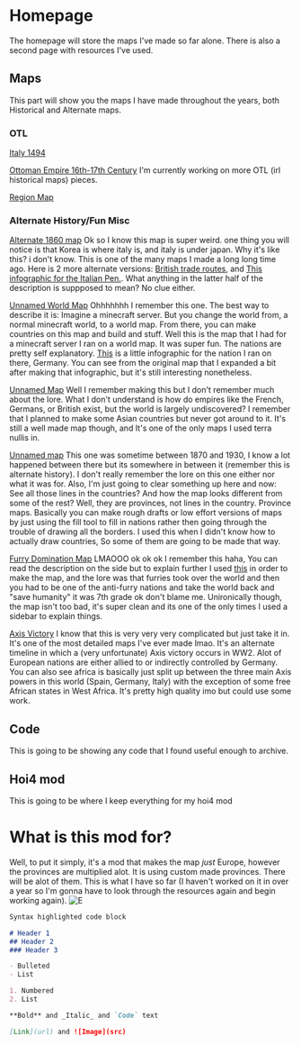 # Homepage
The homepage will store the maps I've made so far alone. There is also a second page with resources I've used.

## Maps
This part will show you the maps I have made throughout the years, both Historical and Alternate maps.

### OTL
[Italy 1494](https://github.com/akgr115/maps/blob/gh-pages/Italian%20Map.png?raw=true)

[Ottoman Empire 16th-17th Century](https://github.com/akgr115/maps/blob/gh-pages/Ottoman%20Empire%20Map.png?raw=true)
I'm currently working on more OTL (irl historical maps) pieces.

[Region Map](https://github.com/akgr115/maps/blob/gh-pages/My%20maps/Region%20Proposal.png?raw=true)

### Alternate History/Fun Misc
[Alternate 1860 map](https://github.com/akgr115/maps/blob/gh-pages/My%20maps/Untitledwq.png?raw=true)
  Ok so I know this map is super weird. one thing you will notice is that Korea is where italy is, and italy is under japan. Why it's like this? i don't know. This is one of the many maps I made a long long time ago. Here is 2 more alternate versions: [British trade routes](https://github.com/akgr115/maps/blob/gh-pages/My%20maps/1860_January.png?raw=true), and [This infographic for the Italian Pen.](https://github.com/akgr115/maps/blob/gh-pages/My%20maps/Untitled1.png?raw=true). What anything in the latter half of the description is suppposed to mean? No clue either.
  
  
[Unnamed World Map](https://github.com/akgr115/maps/blob/gh-pages/My%20maps/Map%208_9_19%209_31AM.png?raw=true)
  Ohhhhhhh I remember this one. The best way to describe it is: Imagine a minecraft server. But you change the world from, a normal minecraft world, to a world map. From there, you can make countries on this map and build and stuff. Well this is the map that I had for a minecraft server I ran on a world map. It was super fun. The nations are pretty self explanatory. [This](https://github.com/akgr115/maps/blob/gh-pages/My%20maps/German%20Empire%20Factoid,%20Circa%20July%2023rd.png?raw=true) is a little infographic for the nation I ran on there, Germany. You can see from the original map that I expanded a bit after making that infographic, but it's still interesting nonetheless.
  

[Unnamed Map](https://github.com/akgr115/maps/blob/gh-pages/My%20maps/Political.png?raw=true) Well I remember making this but I don't remember much about the lore.   What I don't understand is how do empires like the French, Germans, or British exist, but the world is largely undiscovered? I remember that I planned to make some Asian countries but never got around to it. It's still a well made map though, and It's one of the only maps I used terra nullis in.


[Unnamed map](https://github.com/akgr115/maps/blob/gh-pages/My%20maps/map.png?raw=true)
  This one was sometime between 1870 and 1930, I know a lot happened between there but its somewhere in between it (remember this is alternate history). I don't really remember the lore on this one either nor what it was for. Also, I'm just going to clear something up here and now: See all those lines in the countries? And how the map looks different from some of the rest? Well, they are provinces, not lines in the country. Province maps. Basically you can make rough drafts or low effort versions of maps by just using the fill tool to fill in nations rather then going through the trouble of drawing all the borders. I used this when I didn't know how to actually draw countries, So some of them are going to be made that way.
  
  
[Furry Domination Map](https://github.com/akgr115/maps/blob/gh-pages/My%20maps/Furry_Domination_Map.png?raw=true)
  LMAOOO ok ok ok I remember this haha, You can read the description on the side but to explain further I used [this](https://www.furmap.net/) in order to make the map, and the lore was that furries took over the world and then you had to be one of the anti-furry nations and take the world back and "save humanity" it was 7th grade ok don't blame me. Unironically though, the map isn't too bad, it's super clean and its one of the only times I used a sidebar to explain things.
  
[Axis Victory](https://github.com/akgr115/maps/blob/gh-pages/Axis%20Victory.png?raw=true)
  I know that this is very very very complicated but just take it in. It's one of the most detailed maps I've ever made lmao. It's an alternate timeline in which a (very unfortunate) Axis victory occurs in WW2. Alot of European nations are either allied to or indirectly controlled by Germany. You can also see africa is basically just split up between the three main Axis powers in this world (Spain, Germany, Italy) with the exception of some free African states in West Africa. It's pretty high quality imo but could use some work.
  
## Code
This is going to be showing any code that I found useful enough to archive.


## Hoi4 mod
This is going to be where I keep everything for my hoi4 mod

# What is this mod for?
Well, to put it simply, it's a mod that makes the map *just* Europe, however the provinces are multiplied alot. It is using custom made provinces. There will be alot of them. This is what I have so far (I haven't worked on it in over a year so I'm gonna have to look through the resources again and begin working again).
![E](https://github.com/akgr115/myeverythings/blob/gh-pages/Hoi4%20mod%20basic%20resources/fianlly.png?raw=true)

```markdown
Syntax highlighted code block

# Header 1
## Header 2
### Header 3

- Bulleted
- List

1. Numbered
2. List

**Bold** and _Italic_ and `Code` text

[Link](url) and ![Image](src)
```
